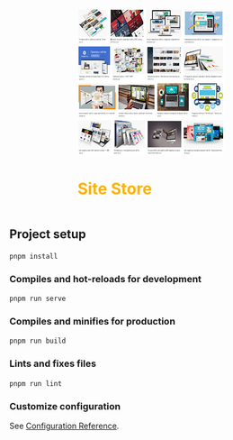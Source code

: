 <p align="center">
    <img height="260" width="260" src="sites2.png">
    <marquee behavior="alternate" direction="right">
    <span style="color: #FDB100"><h1>Site Store</h1></span>
    </marquee>
</p>

## Project setup
```
pnpm install
```

### Compiles and hot-reloads for development
```
pnpm run serve
```

### Compiles and minifies for production
```
pnpm run build
```

### Lints and fixes files
```
pnpm run lint
```

### Customize configuration
See [Configuration Reference](https://cli.vuejs.org/config/).

